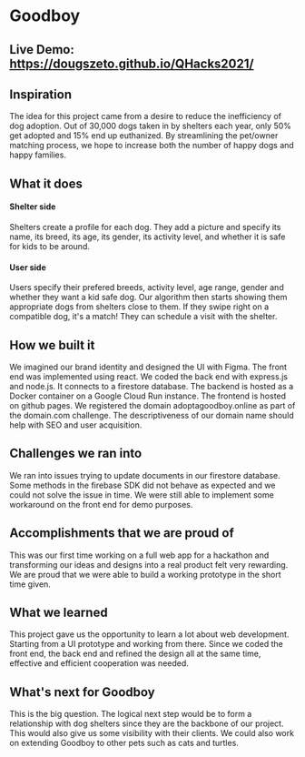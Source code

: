 # Goodboy

## Live Demo: https://dougszeto.github.io/QHacks2021/
## Inspiration

The idea for this project came from a desire to reduce the inefficiency of dog adoption. Out of 30,000 dogs taken in by shelters each year, only 50% get adopted and 15% end up euthanized. By streamlining the pet/owner matching process, we hope to increase both the number of happy dogs and happy families.

## What it does

#### Shelter side
Shelters create a profile for each dog. They add a picture and specify its name, its breed, its age, its gender, its activity level, and whether it is safe for kids to be around.

#### User side
Users specify their prefered breeds, activity level, age range, gender and whether they want a kid safe dog. Our algorithm then starts showing them appropriate dogs from shelters close to them. If they swipe right on a compatible dog, it's a match! They can schedule a visit with the shelter.

## How we built it

We imagined our brand identity and designed the UI with Figma. The front end was implemented using react. We coded the back end with express.js and node.js. It connects to a firestore database. The backend is hosted as a Docker container on a Google Cloud Run instance. The frontend is hosted on github pages. We registered the domain adoptagoodboy.online as part of the domain.com challenge. The descriptiveness of our domain name should help with SEO and user acquisition.

## Challenges we ran into

We ran into issues trying to update documents in our firestore database. Some methods in the firebase SDK did not behave as expected and we could not solve the issue in time. We were still able to implement some workaround on the front end for demo purposes.

## Accomplishments that we are proud of

This was our first time working on a full web app for a hackathon and transforming our ideas and designs into a real product felt very rewarding. We are proud that we were able to build a working prototype in the short time given. 

## What we learned

This project gave us the opportunity to learn a lot about web development. Starting from a UI prototype and working from there. Since we coded the front end, the back end and refined the design all at the same time, effective and efficient cooperation was needed. 

## What's next for Goodboy

This is the big question. The logical next step would be to form a relationship with dog shelters since they are the backbone of our project. This would also give us some visibility with their clients. We could also work on extending Goodboy to other pets such as cats and turtles. 
